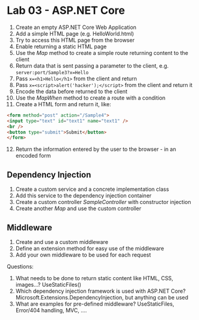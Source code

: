# Lab 03 - ASP.NET Core

1. Create an empty ASP.NET Core Web Application
2. Add a simple HTML page (e.g. HelloWorld.html)
3. Try to access this HTML page from the browser
4. Enable returning a static HTML page
5. Use the *Map* method to create a simple route returning content to the client
6. Return data that is sent passing a parameter to the client, e.g. `server:port/Sample3?x=Hello`
7. Pass `x=<h1>Hello</h1>` from the client and return
8. Pass `x=<script>alert('hacker');</script>` from the client and return it
9. Encode the data before returned to the client
10. Use the *MapWhen* method to create a route with a condition
11. Create a HTML form and return it, like:

```html
<form method="post" action="/Sample4">
<input type="text" id="text1" name="text1" />
<br />
<button type="submit">Submit</button>
</form>
```

12. Return the information entered by the user to the browser - in an encoded form

## Dependency Injection

1. Create a custom service and a concrete implementation class
2. Add this service to the dependency injection container
3. Create a custom controller *SampleController* with constructor injection
4. Create another *Map* and use the custom controller

##  Middleware

1. Create and use a custom middleware
2. Define an extension method for easy use of the middleware
3. Add your own middleware to be used for each request


Questions:

1. What needs to be done to return static content like HTML, CSS, images...?
UseStaticFiles()
2. Which dependency injection framework is used with ASP.NET Core?
Microsoft.Extensions.DependencyInjection, but anything can be used
3. What are examples for pre-defined middleware?
UseStaticFiles, Error/404 handling, MVC, ....

